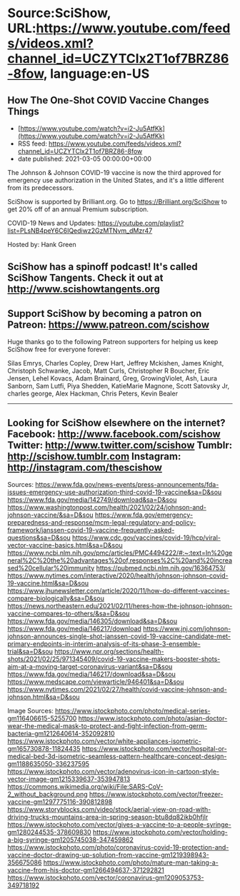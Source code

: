 # Source:SciShow, URL:https://www.youtube.com/feeds/videos.xml?channel_id=UCZYTClx2T1of7BRZ86-8fow, language:en-US

## How The One-Shot COVID Vaccine Changes Things
 - [https://www.youtube.com/watch?v=i2-Ju5AtfKk](https://www.youtube.com/watch?v=i2-Ju5AtfKk)
 - RSS feed: https://www.youtube.com/feeds/videos.xml?channel_id=UCZYTClx2T1of7BRZ86-8fow
 - date published: 2021-03-05 00:00:00+00:00

The Johnson & Johnson COVID-19 vaccine is now the third approved for emergency use authorization in the United States, and it's a little different from its predecessors.

SciShow is supported by Brilliant.org. Go to https://Brilliant.org/SciShow to get 20% off of an annual Premium subscription. 

COVID-19 News and Updates: https://youtube.com/playlist?list=PLsNB4peY6C6IQediwz2GzMTNvm_dMzr47

Hosted by: Hank Green

SciShow has a spinoff podcast! It's called SciShow Tangents. Check it out at http://www.scishowtangents.org
----------
Support SciShow by becoming a patron on Patreon: https://www.patreon.com/scishow
----------
Huge thanks go to the following Patreon supporters for helping us keep SciShow free for everyone forever:

Silas Emrys, Charles Copley, Drew Hart, Jeffrey Mckishen, James Knight, Christoph Schwanke, Jacob, Matt Curls, Christopher R Boucher, Eric Jensen, Lehel Kovacs, Adam Brainard, Greg, GrowingViolet, Ash, Laura Sanborn, Sam Lutfi, Piya Shedden, KatieMarie Magnone, Scott Satovsky Jr, charles george, Alex Hackman, Chris Peters, Kevin Bealer

----------
Looking for SciShow elsewhere on the internet?
Facebook: http://www.facebook.com/scishow
Twitter: http://www.twitter.com/scishow
Tumblr: http://scishow.tumblr.com
Instagram: http://instagram.com/thescishow
----------
Sources:
https://www.fda.gov/news-events/press-announcements/fda-issues-emergency-use-authorization-third-covid-19-vaccine&sa=D&sou
https://www.fda.gov/media/142749/download&sa=D&sou
https://www.washingtonpost.com/health/2021/02/24/johnson-and-johnson-vaccine/&sa=D&sou
https://www.fda.gov/emergency-preparedness-and-response/mcm-legal-regulatory-and-policy-framework/janssen-covid-19-vaccine-frequently-asked-questions&sa=D&sou
https://www.cdc.gov/vaccines/covid-19/hcp/viral-vector-vaccine-basics.html&sa=D&sou
https://www.ncbi.nlm.nih.gov/pmc/articles/PMC4494222/#:~:text=In%20general%2C%20the%20advantages%20of,responses%2C%20and%20increased%20cellular%20immunity
https://pubmed.ncbi.nlm.nih.gov/16364753/
https://www.nytimes.com/interactive/2020/health/johnson-johnson-covid-19-vaccine.html&sa=D&sou
https://www.jhunewsletter.com/article/2020/11/how-do-different-vaccines-compare-biologically&sa=D&sou
https://news.northeastern.edu/2021/02/11/heres-how-the-johnson-johnson-vaccine-compares-to-others/&sa=D&sou
https://www.fda.gov/media/146305/download&sa=D&sou
https://www.fda.gov/media/146217/download
https://www.jnj.com/johnson-johnson-announces-single-shot-janssen-covid-19-vaccine-candidate-met-primary-endpoints-in-interim-analysis-of-its-phase-3-ensemble-trial&sa=D&sou
https://www.npr.org/sections/health-shots/2021/02/25/971345409/covid-19-vaccine-makers-booster-shots-aim-at-a-moving-target-coronavirus-variant&sa=D&sou
https://www.fda.gov/media/146217/download&sa=D&sou
https://www.medscape.com/viewarticle/946401&sa=D&sou
https://www.nytimes.com/2021/02/27/health/covid-vaccine-johnson-and-johnson.html&sa=D&sou

Image Sources:
https://www.istockphoto.com/photo/medical-series-gm116406615-5255700
https://www.istockphoto.com/photo/asian-doctor-wear-the-medical-mask-to-protect-and-fight-infection-from-germ-bacteria-gm1212640614-352092810
https://www.istockphoto.com/vector/white-appliances-isometric-gm165730878-11824435
https://www.istockphoto.com/vector/hospital-or-medical-bed-3d-isometric-seamless-pattern-healthcare-concept-design-gm1188635050-336237595
https://www.istockphoto.com/vector/adenovirus-icon-in-cartoon-style-vector-image-gm1215339637-353947813
https://commons.wikimedia.org/wiki/File:SARS-CoV-2_without_background.png
https://www.istockphoto.com/vector/freezer-vaccine-gm1297775116-390812898
https://www.storyblocks.com/video/stock/aerial-view-on-road-with-driving-trucks-mountains-area-in-spring-season-btu8dq82ikb0hfjlr
https://www.istockphoto.com/vector/gives-a-vaccine-to-a-people-syringe-gm1280244535-378609830
https://www.istockphoto.com/vector/holding-a-big-syringe-gm1205745038-347459862
https://www.istockphoto.com/photo/coronavirus-covid-19-protection-and-vaccine-doctor-drawing-up-solution-from-vaccine-gm1219398943-356675086
https://www.istockphoto.com/photo/mature-man-taking-a-vaccine-from-his-doctor-gm1266494637-371292821
https://www.istockphoto.com/vector/coronavirus-gm1209053753-349718192

